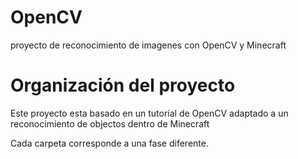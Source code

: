 # OpenCV
proyecto de reconocimiento de imagenes con OpenCV y Minecraft
# Organización del proyecto
Este proyecto esta basado en un tutorial de OpenCV adaptado a un reconocimiento de objectos dentro de Minecraft

Cada carpeta corresponde a una fase diferente.
